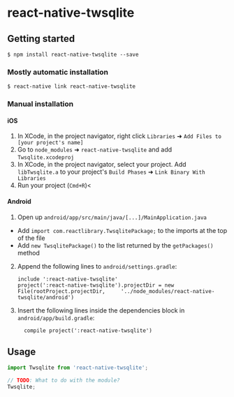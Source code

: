 # react-native-twsqlite

## Getting started

`$ npm install react-native-twsqlite --save`

### Mostly automatic installation

`$ react-native link react-native-twsqlite`

### Manual installation


#### iOS

1. In XCode, in the project navigator, right click `Libraries` ➜ `Add Files to [your project's name]`
2. Go to `node_modules` ➜ `react-native-twsqlite` and add `Twsqlite.xcodeproj`
3. In XCode, in the project navigator, select your project. Add `libTwsqlite.a` to your project's `Build Phases` ➜ `Link Binary With Libraries`
4. Run your project (`Cmd+R`)<

#### Android

1. Open up `android/app/src/main/java/[...]/MainApplication.java`
  - Add `import com.reactlibrary.TwsqlitePackage;` to the imports at the top of the file
  - Add `new TwsqlitePackage()` to the list returned by the `getPackages()` method
2. Append the following lines to `android/settings.gradle`:
  	```
  	include ':react-native-twsqlite'
  	project(':react-native-twsqlite').projectDir = new File(rootProject.projectDir, 	'../node_modules/react-native-twsqlite/android')
  	```
3. Insert the following lines inside the dependencies block in `android/app/build.gradle`:
  	```
      compile project(':react-native-twsqlite')
  	```


## Usage
```javascript
import Twsqlite from 'react-native-twsqlite';

// TODO: What to do with the module?
Twsqlite;
```
